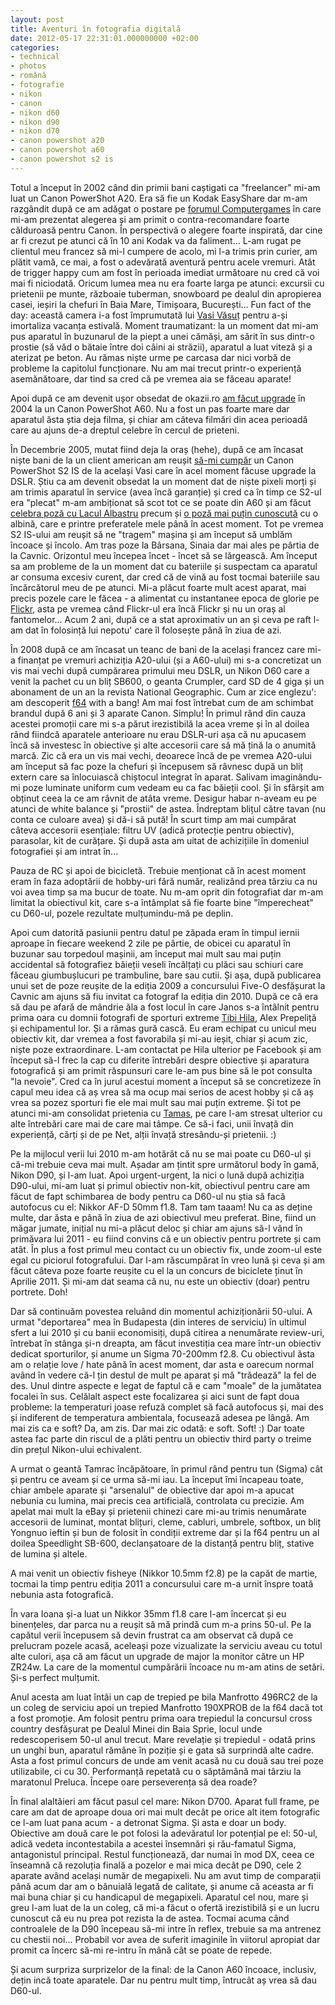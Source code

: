 ```yaml
---
layout: post
title: Aventuri în fotografia digitală
date: 2012-05-17 22:31:01.000000000 +02:00
categories:
- technical
- photos
- română
- fotografie
- nikon
- canon
- nikon d60
- nikon d90
- nikon d70
- canon powershot a20
- canon powershot a60
- canon powershot s2 is
---
```

Totul a început în 2002 când din primii bani caștigati ca "freelancer" mi-am luat un Canon PowerShot A20. Era să fie un Kodak EasyShare dar m-am razgândit după ce am adăgat o postare pe <a href="http://forum.computergames.ro/">forumul Computergames</a> în care mi-am prezentat alegerea și am primit o contra-recomandare foarte călduroasă pentru Canon. În perspectivă o alegere foarte inspirată, dar cine ar fi crezut pe atunci că în 10 ani Kodak va da faliment... L-am rugat pe clientul meu francez să mi-l cumpere de acolo, mi l-a trimis prin curier, am plătit vamă, ce mai, a fost o adevărată aventură pentru acele vremuri. Atât de trigger happy cum am fost în perioada imediat următoare nu cred că voi mai fi niciodată. Oricum lumea mea nu era foarte larga pe atunci: excursii cu prietenii pe munte, războaie tuberman, snowboard pe dealul din apropierea casei, ieșiri la chefuri în Baia Mare, Timișoara, București... Fun fact of the day: această camera i-a fost împrumutată lui <a href="http://www.wphoto.ro/">Vasi Văsuț</a> pentru a-și imortaliza vacanța estivală. Moment traumatizant: la un moment dat mi-am pus aparatul în buzunarul de la piept a unei cămăși, am sărit în sus dintr-o prostie (să văd o bătaie între doi câini ai străzii), aparatul a luat viteză și a aterizat pe beton. Au rămas niște urme pe carcasa dar nici vorbă de probleme la capitolul funcționare. Nu am mai trecut printr-o experiență asemănătoare, dar tind sa cred că pe vremea aia se făceau aparate!

Apoi după ce am devenit ușor obsedat de okazii.ro <a href="http://www.rusiczki.net/2004/01/30/digital-camera-upgrade/">am făcut upgrade</a> în 2004 la un Canon PowerShot A60. Nu a fost un pas foarte mare dar aparatul ăsta știa deja filma, și chiar am câteva filmări din acea perioadă care au ajuns de-a dreptul celebre în cercul de prieteni.

În Decembrie 2005, mutat fiind deja la oraș (hehe), după ce am încasat niște bani de la un client american am reușit <a href="http://www.rusiczki.net/2005/12/02/santa-came-early-this-year/">să-mi cumpăr</a> un Canon PowerShot S2 IS de la același Vasi care în acel moment făcuse upgrade la DSLR. Știu ca am devenit obsedat la un moment dat de niște pixeli morți și am trimis aparatul în service (avea încă garanție) și cred ca în timp ce S2-ul era "plecat" m-am ambiționat să scot tot ce se poate din A60 și am făcut <a href="http://www.rusiczki.net/2006/06/08/stairs-from-a-blue-lake/">celebra poză cu Lacul Albastru</a> precum și <a href="http://www.flickr.com/photos/janos/150467498/">o poză mai puțin cunoscută</a> cu o albină, care e printre preferatele mele până în acest moment. Tot pe vremea S2 IS-ului am reușit să ne "tragem" mașina și am început să umblăm încoace și încolo. Am tras poze la Bârsana, Sinaia dar mai ales pe pârtia de la Cavnic. Orizontul meu începea încet - încet să se lărgească. Am început sa am probleme de la un moment dat cu bateriile și suspectam ca aparatul ar consuma excesiv curent, dar cred că de vină au fost tocmai bateriile sau încărcătorul meu de pe atunci. Mi-a plăcut foarte mult acest aparat, mai precis pozele care le făcea - a alimentat cu instantanee epoca de glorie pe <a href="http://www.flickr.com/photos/janos">Flickr</a>, asta pe vremea când Flickr-ul era încă Flickr și nu un oraș al fantomelor... Acum 2 ani, după ce a stat aproximativ un an și ceva pe raft l-am dat în folosință lui nepotu' care îl folosește până în ziua de azi.

În 2008 după ce am încasat un teanc de bani de la același francez care mi-a finanțat pe vremuri achiziția A20-ului (și a A60-ului) mi s-a concretizat un vis mai vechi după cumpărarea primului meu DSLR, un Nikon D60 care a venit la pachet cu un bliț SB600, o geanta Crumpler, card SD de 4 giga și un abonament de un an la revista National Geographic. Cum ar zice englezu': am descoperit <a href="http://www.f64.ro">f64</a> with a bang! Am mai fost întrebat cum de am schimbat brandul după 6 ani și 3 aparate Canon. Simplu! În primul rând din cauza acestei promoții care mi s-a părut irezistibilă la acea vreme și în al doilea rând fiindcă aparatele anterioare nu erau DSLR-uri așa că nu apucasem încă să investesc în obiective și alte accesorii care să mă țină la o anumită marcă. Zic că era un vis mai vechi, deoarece încă de pe vremea A20-ului am început să fac poze la chefuri și începusem să râvnesc după un bliț extern care sa înlocuiască chiștocul integrat în aparat. Salivam imaginându-mi poze luminate uniform cum vedeam eu ca fac băieții cool. Și în sfârșit am obținut ceea la ce am râvnit de atâta vreme. Desigur habar n-aveam eu pe atunci de white balance și "prostii" de astea. Îndreptam blițul către tavan (nu conta ce culoare avea) și dă-i să pută! În scurt timp am mai cumpărat câteva accesorii esențiale: filtru UV (adică protecție pentru obiectiv), parasolar, kit de curățare. Și după asta am uitat de achizițiile în domeniul fotografiei și am intrat în...

Pauza de RC și apoi de bicicletă. Trebuie menționat că în acest moment eram în faza adoptării de hobby-uri fără număr, realizând prea târziu ca nu voi avea timp sa ma bucur de toate. Nu m-am oprit din fotografiat dar m-am limitat la obiectivul kit, care s-a întâmplat să fie foarte bine "împerecheat" cu D60-ul, pozele rezultate mulțumindu-mă pe deplin.

Apoi cum datorită pasiunii pentru datul pe zăpada eram în timpul iernii aproape în fiecare weekend 2 zile pe pârtie, de obicei cu aparatul în buzunar sau torpedoul mașinii, am început mai mult sau mai puțin accidental să fotografiez băieții veseli încălțați cu plăci sau schiuri care făceau giumbușlucuri pe trambuline, bare sau cutii. Și așa, după publicarea unui set de poze reușite de la ediția 2009 a concursului Five-O desfășurat la Cavnic am ajuns să fiu invitat ca fotograf la ediția din 2010. După ce că era să dau pe afară de mândrie ăla a fost locul în care Janos s-a întâlnit pentru prima oara cu domnii fotografi de sporturi extreme <a href="http://www.hila.ro">Tibi Hila</a>, Alex Prepeliță și echipamentul lor. Și a rămas gură cască. Eu eram echipat cu unicul meu obiectiv kit, dar vremea a fost favorabila și mi-au ieșit, chiar și acum zic, niște poze extraordinare. L-am contactat pe Hila ulterior pe Facebook și am început să-l frec la cap cu diferite întrebări despre obiective și aparatura fotografică și am primit răspunsuri care le-am pus bine să le pot consulta "la nevoie". Cred ca în jurul acestui moment a început să se concretizeze în capul meu idea că aș vrea să ma ocup mai serios de acest hobby și că aș vrea sa pozez sporturi fie ele mai mult sau mai puțin extreme. Și tot pe atunci mi-am consolidat prietenia cu <a href="http://hajdutamas.blogspot.com/">Tamas</a>, pe care l-am stresat ulterior cu alte întrebări care mai de care mai tâmpe. Ce să-i faci, unii învață din experiență, cărți și de pe Net, alții învață stresându-și prietenii. :)

Pe la mijlocul verii lui 2010 m-am hotărât că nu se mai poate cu D60-ul și că-mi trebuie ceva mai mult. Așadar am țintit spre următorul body în gamă, Nikon D90, și l-am luat. Apoi urgent-urgent, la nici o lună după achiziția D90-ului, mi-am luat și primul obiectiv non-kit, obiectivul pentru care am făcut de fapt schimbarea de body pentru ca D60-ul nu știa să facă autofocus cu el: Nikkor AF-D 50mm f1.8. Tam tam taaam! Nu ca as deține multe, dar ăsta e până în ziua de azi obiectivul meu preferat. Bine, fiind un măgar jumate, inițial nu mi-a plăcut deloc și chiar am ajuns să-l vând în primăvara lui 2011 - eu fiind convins că e un obiectiv pentru portrete și cam atât. În plus a fost primul meu contact cu un obiectiv fix, unde zoom-ul este egal cu piciorul fotografului. Dar l-am răscumpărat în vreo lună și ceva și am făcut câteva poze foarte reușite cu el la un concurs de biciclete ținut în Aprilie 2011. Și mi-am dat seama că nu, nu este un obiectiv (doar) pentru portrete.  Doh!

Dar să continuăm povestea reluând din momentul achiziționării 50-ului. A urmat "deportarea" mea în Budapesta (din interes de serviciu) în ultimul sfert a lui 2010 și cu banii economisiți, după citirea a nenumărate review-uri, întrebat în stânga și-n dreapta, am făcut investiția cea mare într-un obiectiv dedicat sporturilor, și anume un Sigma 70-200mm f2.8. Cu obiectivul ăsta am o relație love / hate până în acest moment, dar asta e oarecum normal având în vedere că-l țin destul de mult pe aparat și mă "trădează" la fel de des. Unul dintre aspecte e legat de faptul că e cam "moale" de la jumătatea focalei în sus. Celălalt aspect este focalizarea și aici sunt de fapt doua probleme: la temperaturi joase refuză complet să facă autofocus și, mai des și indiferent de temperatura ambientala, focusează adesea pe lângă. Am mai zis ca e soft? Da, am zis. Dar mai zic odată: e soft. Soft! :) Dar toate astea fac parte din riscul de a plăti pentru un obiectiv third party o treime din prețul Nikon-ului echivalent.

A urmat o geantă Tamrac încăpătoare, în primul rând pentru tun (Sigma) cât și pentru ce aveam și ce urma să-mi iau. La început îmi încapeau toate, chiar ambele aparate și "arsenalul" de obiective dar apoi m-a apucat nebunia cu lumina, mai precis cea artificială, controlata cu precizie. Am apelat mai mult la eBay și prietenii chinezi care mi-au trimis nenumărate accesorii de luminat, montat blițuri, cleme, cabluri, umbrele, softbox, un bliț Yongnuo ieftin și bun de folosit în condiții extreme dar și la f64 pentru un al doilea Speedlight SB-600, declanșatoare de la distanță pentru bliț, stative de lumina și altele.

A mai venit un obiectiv fisheye (Nikkor 10.5mm f2.8) pe la capăt de martie, tocmai la timp pentru ediția 2011 a concursului care m-a urnit înspre toată nebunia asta fotografică.

În vara Ioana și-a luat un Nikkor 35mm f1.8 care l-am încercat și eu binențeles, dar parca nu a reușit să mă prindă cum m-a prins 50-ul. Pe la capătul verii începusem să devin frustrat ca am observat că după ce prelucram pozele acasă, aceleași poze vizualizate la serviciu aveau cu totul alte culori, așa că am făcut un upgrade de major la monitor către un HP ZR24w. La care de la momentul cumpărării încoace nu m-am atins de setări. Și-s perfect mulțumit.

Anul acesta am luat întâi un cap de trepied pe bila Manfrotto 496RC2 de la un coleg de serviciu apoi un trepied Manfrotto 190XPROB de la f64 dacă tot a fost promoție. Am folosit pentru prima oara trepiedul la concursul cross country desfășurat pe Dealul Minei din Baia Sprie, locul unde redescoperisem 50-ul anul trecut. Mare revelație și trepiedul - odată prins un unghi bun, aparatul rămâne în poziție și e gata să surprindă alte cadre. Asta a fost primul concurs de unde am venit acasă nu cu două sau trei poze utilizabile, ci cu 30. Performanță repetată cu o săptămână mai târziu la maratonul Preluca. Începe oare perseverența să dea roade?

În final alaltăieri am făcut pasul cel mare: Nikon D700. Aparat full frame, pe care am dat de aproape doua ori mai mult decât pe orice alt item fotografic ce l-am luat pana acum - a detronat Sigma. Și asta e doar un body. Obiective am două care le pot folosi la adevăratul lor potențial pe el: 50-ul, adică vedeta incontestabila a acestei însemnări și rău-famatul Sigma, antagonistul principal. Restul funcționează, dar numai în mod DX, ceea ce înseamnă că rezoluția finală a pozelor e mai mica decât pe D90, cele 2 aparate având același număr de megapixeli. Nu am avut timp de comparații până acum dar am o bănuială legată de calitate, și anume că aceasta ar fi mai buna chiar și cu handicapul de megapixeli. Aparatul cel nou, mare și greu l-am luat de la un coleg, că mi-a făcut o ofertă irezistibilă și e un lucru cunoscut că eu nu prea pot rezista la de astea. Tocmai acuma când controalele de la D90 începeau să-mi intre în reflex, trebuie sa ma antrenez cu chestii noi... Probabil vor avea de suferit imaginile în viitorul apropiat dar promit ca încerc să-mi re-intru în mână cât se poate de repede.

Și acum surpriza surprizelor de la final: de la Canon A60 încoace, inclusiv, dețin incă toate aparatele. Dar nu pentru mult timp, întrucât aș vrea să dau D60-ul.
